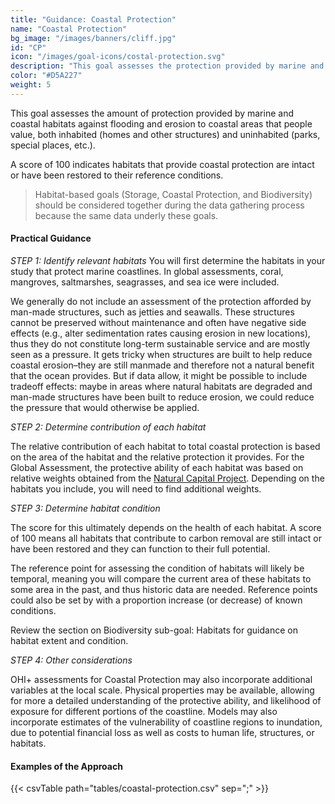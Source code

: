 ```yaml
---
title: "Guidance: Coastal Protection"
name: "Coastal Protection"
bg_image: "/images/banners/cliff.jpg"
id: "CP"
icon: "/images/goal-icons/costal-protection.svg"
description: "This goal assesses the protection provided by marine and coastal habitats against flooding and erosion to coastal areas that people value (e.g. homes, parks, special places, etc.)"
color: "#D5A227"
weight: 5
---
```



This goal assesses the amount of protection provided by marine and coastal habitats against flooding and erosion to coastal areas that people value, both inhabited (homes and other structures) and uninhabited (parks, special places, etc.). 

A score of 100 indicates habitats that provide coastal protection are intact or have been restored to their reference conditions.

> Habitat-based goals (Storage, Coastal Protection, and Biodiversity) should be considered together during the data gathering process because the same data underly these goals.

#### Practical Guidance

*_STEP 1: Identify relevant habitats_*
You will first determine the habitats in your study that protect marine coastlines. In global assessments, coral, mangroves, saltmarshes, seagrasses, and sea ice were included. 

We generally do not include an assessment of the protection afforded by man-made structures, such as jetties and seawalls. These structures cannot be preserved without maintenance and often have negative side effects (e.g., alter sedimentation rates causing erosion in new locations), thus they do not constitute long-term sustainable service and are mostly seen as a pressure. It gets tricky when structures are built to help reduce coastal erosion–they are still manmade and therefore not a natural benefit that the ocean provides. But if data allow, it might be possible to include tradeoff effects: maybe in areas where natural habitats are degraded and man-made structures have been built to reduce erosion, we could reduce the pressure that would otherwise be applied.

*_STEP 2: Determine contribution of each habitat_*

The relative contribution of each habitat to total coastal protection is based on the area of the habitat and the relative protection it provides.  For the Global Assessment, the protective ability of each habitat was based on relative weights obtained from the [Natural Capital Project](https://naturalcapitalproject.stanford.edu/). Depending on the habitats you include, you will need to find additional weights.

*_STEP 3: Determine habitat condition_*

The score for this ultimately depends on the health of each habitat. A score of 100 means all habitats that contribute to carbon removal are still intact or have been restored and they can function to their full potential.

The reference point for assessing the condition of habitats will likely be temporal, meaning you will compare the current area of these habitats to some area in the past, and thus historic data are needed. Reference points could also be set by with a proportion increase (or decrease) of known conditions. 

Review the section on Biodiversity sub-goal: Habitats for guidance on habitat extent and condition.


*_STEP 4: Other considerations_*

OHI+ assessments for Coastal Protection may also incorporate additional variables at the local scale.  Physical properties may be available, allowing for more a detailed understanding of the protective ability, and likelihood of exposure for different portions of the coastline. Models may also incorporate estimates of the vulnerability of coastline regions to inundation, due to potential financial loss as well as costs to human life, structures, or habitats.

#### Examples of the Approach
{{< csvTable path="tables/coastal-protection.csv"  sep=";" >}}
